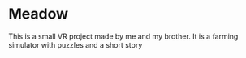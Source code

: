 # Meadow

This is a small VR project made by me and my brother. It is a farming simulator with puzzles and a short story
